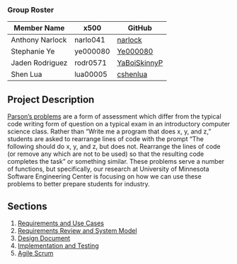 ### Group Roster

| Member Name  | x500 | GitHub |
| ------------- | ------------- | ------------- |
| Anthony Narlock | narlo041  | [narlock](https://github.com/narlock) |
| Stephanie Ye | ye000080  | [Ye000080](https://github.com/Ye000080) | 
| Jaden Rodriguez | rodr0571 | [YaBoiSkinnyP](https://github.com/yaboiskinnyp) |
| Shen Lua | lua00005 | [cshenlua](https://github.com/cshenlua) 

## Project Description

[Parson’s problems](https://en.wikipedia.org/wiki/Parsons_problems) are a form of assessment which differ from the typical code writing form of question on a typical exam in an introductory computer science class. Rather than “Write me a program that does x, y, and z,” students are asked to rearrange lines of code with the prompt “The following should do x, y, and z, but does not. Rearrange the lines of code (or remove any which are not to be used) so that the resulting code completes the task” or something similar. These problems serve a number of functions, but specifically, our research at University of Minnesota Software Engineering Center is focusing on how we can use these problems to better prepare students for industry.

## Sections

1. [Requirements and Use Cases](https://github.com/narlock/5801-ppalms/tree/main/P1%20Requirements%20%26%20Use%20Cases)
2. [Requirements Review and System Model](https://github.com/narlock/5801-ppalms/tree/main/P2%20Requirements%20Review%20and%20System%20Model)
3. [Design Document](https://github.com/narlock/5801-ppalms/tree/main/P3%20Design%20Document)
4. [Implementation and Testing](https://github.com/narlock/5801-ppalms/tree/main/P4%20Implementation%20%26%20Testing)
5. [Agile Scrum](https://github.com/narlock/5801-ppalms/tree/main/P5%20Agile%20Scrum)

